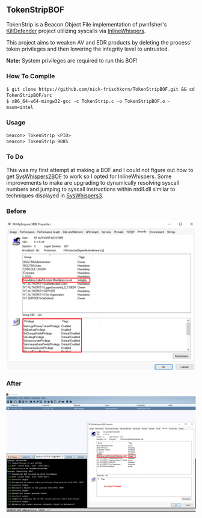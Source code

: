 ## TokenStripBOF

TokenStrip is a Beacon Object File implementation of pwn1sher's [KillDefender](https://github.com/pwn1sher/KillDefender/) project utilizing syscalls via [InlineWhispers](https://github.com/outflanknl/InlineWhispers).

This project aims to weaken AV and EDR products by deleting the process' token privileges and then lowering the integrity level to untrusted. 

**Note:** System privileges are required to run this BOF!
### How To Compile
```
$ git clone https://github.com/nick-frischkorn/TokenStripBOF.git && cd TokenStripBOF/src
$ x86_64-w64-mingw32-gcc -c TokenStrip.c -o TokenStripBOF.o -masm=intel
```
### Usage
```
beacon> TokenStrip <PID>
beacon> TokenStrip 9085
```
### To Do
This was my first attempt at making a BOF and I could not figure out how to get [SysWhispers2BOF](https://github.com/FalconForceTeam/SysWhispers2BOF) to work so I opted for InlineWhispers. Some improvements to make are upgrading to dynamically resolving syscall numbers and jumping to syscall instructions within ntdll.dll similar to techniques displayed in [SysWhispers3](https://github.com/klezVirus/SysWhispers3).

### Before
![before](images/before.png)

### After
![after](images/after.png)
